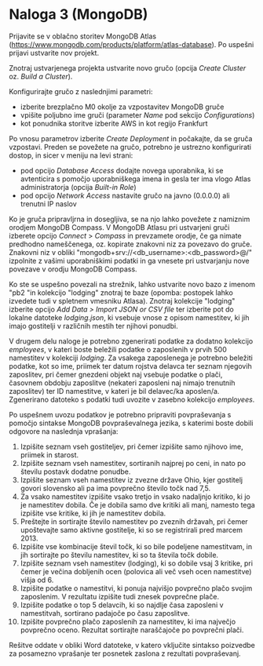 # Naloga 3 (MongoDB)

Prijavite se v oblačno storitev MongoDB Atlas (https://www.mongodb.com/products/platform/atlas-database). Po uspešni prijavi ustvarite nov projekt.

Znotraj ustvarjenega projekta ustvarite novo gručo (opcija _Create Cluster_ oz. _Build a Cluster_).

Konfigurirajte gručo z naslednjimi parametri:
- izberite brezplačno M0 okolje za vzpostavitev MongoDB gruče
- vpišite poljubno ime gruči (parameter _Name_ pod sekcijo _Configurations_)
- kot ponudnika storitve izberite AWS in kot regijo Frankfurt

Po vnosu parametrov izberite _Create Deployment_ in počakajte, da se gruča vzpostavi. Preden se povežete na gručo, potrebno je ustrezno konfigurirati dostop, in sicer v meniju na levi strani:

- pod opcijo _Database Access_ dodajte novega uporabnika, ki se avtenticira s pomočjo uporabniškega imena in gesla ter ima vlogo Atlas administratorja (opcija _Built-in Role_)
- pod opcijo _Network Access_ nastavite gručo na javno (0.0.0.0) ali trenutni IP naslov

Ko je gruča pripravljrna in dosegljiva, se na njo lahko povežete z namiznim orodjem MongoDB Compass. V MongoDB Atlasu pri ustvarjeni gruči izberete opcijo _Connect_ > _Compass_ in prevzamete orodje, če ga nimate predhodno nameščenega, oz. kopirate znakovni niz za povezavo do gruče.
Znakovni niz v obliki "mongodb+srv://<db_username>:<db_password>@<hostname>/" izpolnite z vašimi uporabniškimi podatki in ga vnesete pri ustvarjanju nove povezave v orodju MongoDB Compass.

Ko ste se uspešno povezali na strežnik, lahko ustvarite novo bazo z imenom "pb2 "in kolekcijo "lodging" znotraj te baze (opomba: postopek lahko izvedete tudi v spletnem vmesniku Atlasa). 
Znotraj kolekcije "lodging" izberite opcijo _Add Data > Import JSON or CSV file_ ter izberite pot do lokalne datoteke _lodging.json_, ki vsebuje vnose z opisom namestitev, ki jih imajo gostitelji v različnih mestih ter njihovi ponudbi.

V drugem delu naloge je potrebno zgenerirati podatke za dodatno kolekcijo _employees_, v kateri boste beležili podatke o zaposlenih v prvih 500 namestitev v kolekciji _lodging_. Za vsakega zaposlenega je potrebno beležiti podatke, kot so ime, priimek ter datum rojstva delavca ter seznam njegovih zaposlitev, pri čemer gnezdeni objekt naj vsebuje podatke o plači, časovnem obdobju zaposlitve (nekateri zaposleni naj nimajo trenutnih zaposlitev) ter ID namestitve, v kateri je bil delavec/ka aposlen/a.
Zgenerirano datoteko s podatki tudi uvozite v zasebno kolekcijo _employees_.

Po uspešnem uvozu podatkov je potrebno pripraviti povpraševanja s pomočjo sintakse MongoDB povpraševalnega jezika, s katerimi boste dobili odgovore na naslednja vprašanja:
1. Izpišite seznam vseh gostiteljev, pri čemer izpišite samo njihovo ime, priimek in starost.
2. Izpišite seznam vseh namestitev, sortiranih najprej po ceni, in nato po številu postavk dodatne ponudbe.
3. Izpišite seznam vseh namestitev iz zvezne države Ohio, kjer gostitelj govori slovensko ali pa ima povprečno število točk nad 7,5.
4. Za vsako namestitev izpišite vsako tretjo in vsako nadaljnjo kritiko, ki jo je namestitev dobila. Če je dobila samo dve kritiki ali manj, namesto tega izpišite vse kritike, ki jih je namestitev dobila.
5. Preštejte in sortirajte število namestitev po zveznih državah, pri čemer upoštevajte samo aktivne gostitelje, ki so se registrirali pred marcem 2013.
6. Izpišite vse kombinacije števil točk, ki so bile podeljene namestitvam, in jih sortirajte po številu namestitev, ki so ta števila točk dobile.
7. Izpišite seznam vseh namestitev (lodging), ki so dobile vsaj 3 kritike, pri čemer je večina dobljenih ocen (polovica ali več vseh ocen namestitve) višja od 6.
8. Izpišite podatke o namestitvi, ki ponuja najvišjo povprečno plačo svojim zaposlenim. V rezultatu izpišite tudi znesek povprečne plače.
9. Izpišite podatke o top 5 delavcih, ki so najdlje časa zaposleni v namestitvah, sortirano padajoče po času zaposlitve.
10. Izpišite povprečno plačo zaposlenih za namestitev, ki ima največjo povprečno oceno. Rezultat sortirajte naraščajoče po povprečni plači.


Rešitve oddate v obliki Word datoteke, v katero vključite sintakso poizvedbe za posamezno vprašanje ter posnetek zaslona z rezultati povpraševanj.


